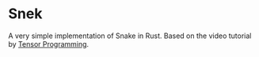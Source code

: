 # Snek

A very simple implementation of Snake in Rust.
Based on the video tutorial by [Tensor Programming](https://www.youtube.com/watch?v=DnT_7M7L7vo&list=PLJbE2Yu2zumDF6BX6_RdPisRVHgzV02NW&index=8).